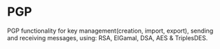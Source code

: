 # PGP

PGP functionality for key management(creation, import, export), sending and
receiving messages, using: RSA, ElGamal, DSA, AES & TriplesDES.
